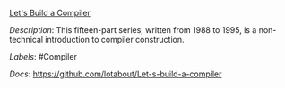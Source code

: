 [Let's Build a Compiler](https://compilers.iecc.com/crenshaw/)

*Description*: This fifteen-part series, written from 1988 to 1995, is a non-technical introduction to compiler construction.

*Labels*: #Compiler

*Docs*: https://github.com/lotabout/Let-s-build-a-compiler
